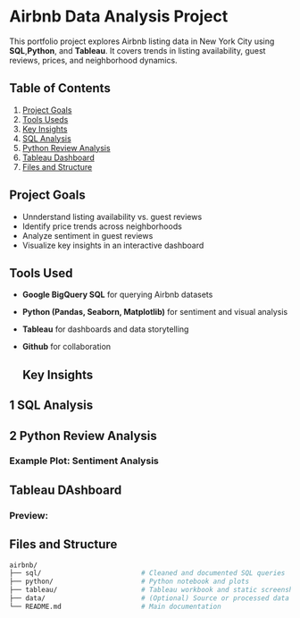 # Airbnb Data Analysis Project

This portfolio project explores Airbnb listing data in New York City using **SQL**,**Python**, and **Tableau**. It covers trends in listing availability, guest reviews, prices, and neighborhood dynamics.

## Table of Contents

1. [Project Goals](#project-goals)
2. [Tools Useds](#tools-used)
3. [Key Insights](key-insights)
4. [SQL Analysis](#1-sql-analysis)
5. [Python Review Analysis](#2-python-review-analysis)
6. [Tableau Dashboard](tableau-dashboard)
7. [Files and Structure](#files-abd-structure)

## Project Goals
- Unnderstand listing availability vs. guest reviews
- Identify price trends across neighborhoods
- Analyze sentiment in guest reviews
- Visualize key insights in an interactive dashboard

## Tools Used
- **Google BigQuery SQL** for querying Airbnb datasets
- **Python (Pandas, Seaborn, Matplotlib)** for sentiment and visual analysis
- **Tableau** for dashboards and data storytelling
- **Github** for collaboration

  ## Key Insights

## 1 SQL Analysis

## 2 Python Review Analysis

### Example Plot: Sentiment Analysis

## Tableau DAshboard

### Preview: 

## Files and Structure

```bash
airbnb/
├── sql/                         # Cleaned and documented SQL queries
├── python/                      # Python notebook and plots
├── tableau/                     # Tableau workbook and static screenshots
├── data/                        # (Optional) Source or processed data
└── README.md                    # Main documentation
